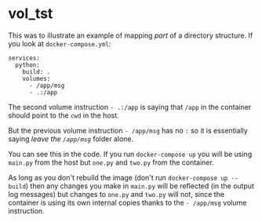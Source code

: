 # vol_tst
This was to illustrate an example of mapping *part* of a directory structure.
If you look at `docker-compose.yml`:

```
services:
  python:
    build: .
    volumes:
      - /app/msg
      - .:/app
```

The second volume instruction `- .:/app` is saying that `/app` in the container should point to the `cwd` in the host.

But the previous volume instruction `- /app/msg` has no `:` so it is essentially saying *leave the `/app/msg`* folder alone.

You can see this in the code. If you run `docker-compose up` you will be using `main.py` from the host but `one.py` and `two.py` from the container.

As long as you don't rebuild the image (don't run `docker-compose up --build`) then any changes you make in `main.py` will be reflected (in the output log messages) but changes to `one.py` and `two.py` will not, since the container is using its own internal copies thanks to the `- /app/msg` volume instruction.